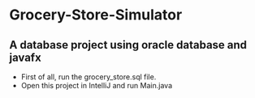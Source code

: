 # Grocery-Store-Simulator
A database project using oracle database and javafx
-
- First of all, run the grocery_store.sql file.
- Open this project in IntelliJ and run Main.java
